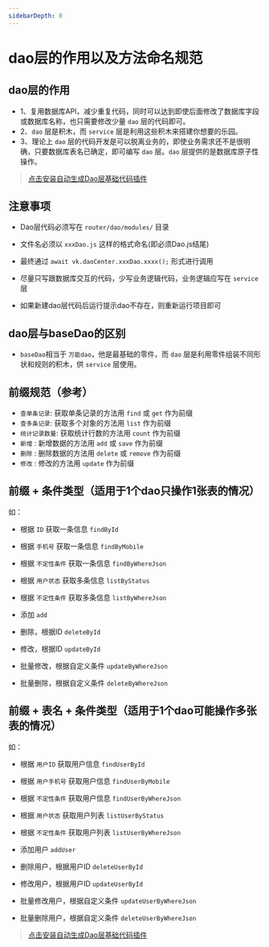 ```yaml
---
sidebarDepth: 0
---
```


# dao层的作用以及方法命名规范
 
## dao层的作用

* 1、复用数据库API，减少重复代码，同时可以达到即使后面修改了数据库字段或数据库名称，也只需要修改少量 `dao` 层的代码即可。
* 2、`dao` 层是积木，而 `service` 层是利用这些积木来搭建你想要的乐园。
* 3、理论上 `dao` 层的代码开发是可以脱离业务的，即使业务需求还不是很明确，只要数据库表名已确定，即可编写 `dao` 层。`dao` 层提供的是数据库原子性操作。

> [点击安装自动生成Dao层基础代码插件](https://ext.dcloud.net.cn/plugin?id=6663)

## 注意事项

* Dao层代码必须写在 `router/dao/modules/` 目录

* 文件名必须以 `xxxDao.js` 这样的格式命名(即必须Dao.js结尾)

* 最终通过 `await vk.daoCenter.xxxDao.xxxx();` 形式进行调用

* 尽量只写跟数据库交互的代码，少写业务逻辑代码，业务逻辑应写在 `service` 层

* 如果新建dao层代码后运行提示dao不存在，则重新运行项目即可

## dao层与baseDao的区别

* `baseDao`相当于 `万能dao`，他是最基础的零件，而 `dao` 层是利用零件组装不同形状和规则的积木，供 `service` 层使用。

## 前缀规范（参考）

* `查单条记录`: 获取单条记录的方法用 `find` 或 `get` 作为前缀
* `查多条记录`: 获取多个对象的方法用 `list` 作为前缀
* `统计记录数量`: 获取统计行数的方法用 `count` 作为前缀
* `新增` : 新增数据的方法用 `add` 或 `save` 作为前缀
* `删除` : 删除数据的方法用 `delete` 或 `remove` 作为前缀
* `修改` : 修改的方法用 `update` 作为前缀


## 前缀 + 条件类型（适用于1个dao只操作1张表的情况）

如：

* 根据 `ID` 获取一条信息 `findById`
* 根据 `手机号` 获取一条信息 `findByMobile`
* 根据 `不定性条件` 获取一条信息 `findByWhereJson`

* 根据 `用户状态` 获取多条信息 `listByStatus`
* 根据 `不定性条件` 获取多条信息 `listByWhereJson`

* 添加 `add`
* 删除，根据ID `deleteById`
* 修改，根据ID `updateById`
* 批量修改，根据自定义条件 `updateByWhereJson`
* 批量删除，根据自定义条件 `deleteByWhereJson`

## 前缀 + 表名 + 条件类型（适用于1个dao可能操作多张表的情况）

如：

* 根据 `用户ID` 获取用户信息 `findUserById`
* 根据 `用户手机号` 获取用户信息 `findUserByMobile`
* 根据 `不定性条件` 获取用户信息 `findUserByWhereJson`

* 根据 `用户状态` 获取用户列表 `listUserByStatus`
* 根据 `不定性条件` 获取用户列表 `listUserByWhereJson`

* 添加用户 `addUser`
* 删除用户，根据用户ID `deleteUserById`
* 修改用户，根据用户ID `updateUserById`
* 批量修改用户，根据自定义条件 `updateUserByWhereJson`
* 批量删除用户，根据自定义条件 `deleteUserByWhereJson`

> [点击安装自动生成Dao层基础代码插件](https://ext.dcloud.net.cn/plugin?id=6663)
